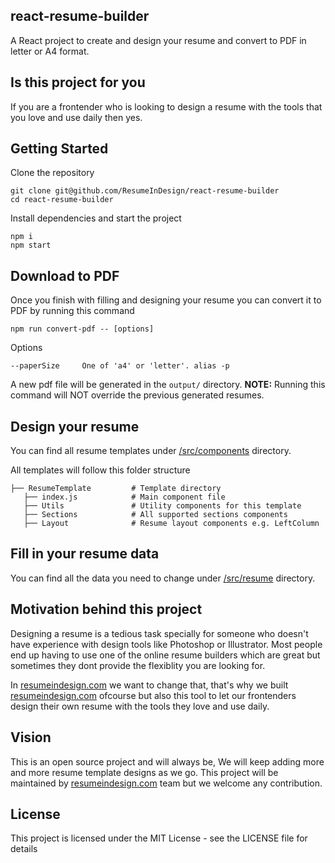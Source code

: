 react-resume-builder
-----
A React project to create and design your resume and convert to PDF in letter or A4 format.

Is this project for you
-------
If you are a frontender who is looking to design a resume with the tools that you love and use daily then yes.

Getting Started
-------
Clone the repository
```
git clone git@github.com/ResumeInDesign/react-resume-builder
cd react-resume-builder
```

Install dependencies and start the project
```
npm i
npm start
```

Download to PDF
--------
Once you finish with filling and designing your resume you can convert it to PDF by running this command
```
npm run convert-pdf -- [options]
```

Options
```
--paperSize     One of 'a4' or 'letter'. alias -p
```

A new pdf file will be generated in the `output/` directory. **NOTE:** Running this command will NOT override the previous generated resumes.

Design your resume
-------
You can find all resume templates under [/src/components](/src/components) directory.

All templates will follow this folder structure
```
├── ResumeTemplate         # Template directory
   ├── index.js            # Main component file
   ├── Utils               # Utility components for this template
   ├── Sections            # All supported sections components
   ├── Layout              # Resume layout components e.g. LeftColumn
```

Fill in your resume data
-------
You can find all the data you need to change under [/src/resume](/src/resume) directory.

Motivation behind this project
-------
Designing a resume is a tedious task specially for someone who doesn't have experience with design tools like Photoshop or Illustrator. Most people end up having to use one of the online resume builders which are great but sometimes they dont provide the flexiblity you are looking for.

In [resumeindesign.com](https://www.resumeindesign.com) we want to change that, that's why we built [resumeindesign.com](https://www.resumeindesign.com) ofcourse but also this tool to let our frontenders design their own resume with the tools they love and use daily.

Vision
-------
This is an open source project and will always be, We will keep adding more and more resume template designs as we go. This project will be maintained by [resumeindesign.com](https://www.resumeindesign.com) team but we welcome any contribution.

License
------
This project is licensed under the MIT License - see the LICENSE file for details


